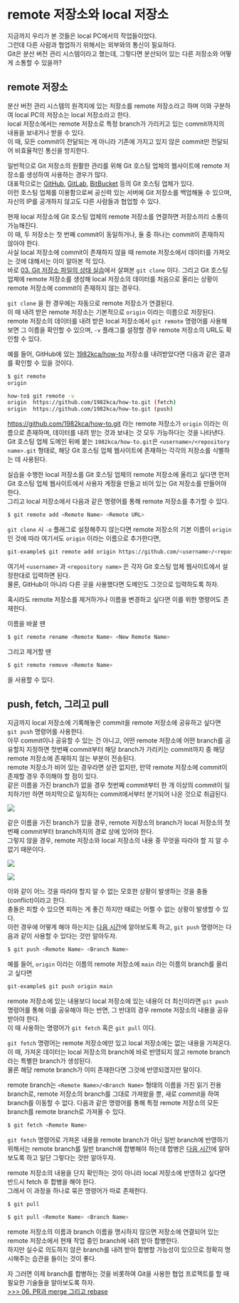 remote 저장소와 local 저장소
===

지금까지 우리가 본 것들은 local PC에서의 작업들이었다.    
그런데 다른 사람과 협업하기 위해서는 외부와의 통신이 필요하다.    
Git은 분산 버전 관리 시스템이라고 했는데, 그렇다면 분산되어 있는 다른 저장소와 어떻게 소통할 수 있을까?

remote 저장소
---

분산 버전 관리 시스템의 원격지에 있는 저장소를 remote 저장소라고 하며 이와 구분하여 local PC의 저장소는 local 저장소라고 한다.    
local 저장소에서는 remote 저장소로 특정 branch가 가리키고 있는 commit까지의 내용을 보내거나 받을 수 있다.    
이 때, 모든 commit이 전달되는 게 아니라 기존에 가지고 있지 않은 commit만 전달되어 비효율적인 통신을 방지한다.

일반적으로 Git 저장소의 원활한 관리를 위해 Git 호스팅 업체의 웹사이트에 remote 저장소를 생성하여 사용하는 경우가 많다.    
대표적으로는 [GitHub](https://github.com), [GitLab](https://gitlab.com), [BitBucket](https://bitbucket.org) 등의 Git 호스팅 업체가 있다.    
이런 호스팅 업체를 이용함으로써 공신력 있는 서버에 Git 저장소를 백업해둘 수 있으며, 자신의 IP를 공개하지 않고도 다른 사람들과 협업할 수 있다.    

현재 local 저장소에 Git 호스팅 업체의 remote 저장소를 연결하면 저장소끼리 소통이 가능해진다.    
이 때, 두 저장소는 첫 번째 commit이 동일하거나, 둘 중 하나는 commit이 존재하지 않아야 한다.    
사실 local 저장소에 commit이 존재하지 않을 때 remote 저장소에서 데이터를 가져오는 것에 대해서는 이미 알아본 적 있다.    
바로 [03. Git 저장소 파일의 상태 실습](chapter03.md)에서 살펴본 `git clone` 이다.
그리고 Git 호스팅 업체에 remote 저장소를 생성해 local 저장소의 데이터를 처음으로 올리는 상황이 remote 저장소에 commit이 존재하지 않는 경우다.

`git clone` 을 한 경우에는 자동으로 remote 저장소가 연결된다.    
이 때 내려 받은 remote 저장소는 기본적으로 `origin` 이라는 이름으로 저장된다.    
remote 저장소의 데이터를 내려 받은 local 저장소에서 `git remote` 명령어를 사용해보면 그 이름을 확인할 수 있으며, `-v` 플래그를 설정할 경우 remote 저장소의 URL도 확인할 수 있다.

예를 들어, GitHub에 있는 [1982kca/how-to](https://github.com/1982kca/how-to) 저장소를 내려받았다면 다음과 같은 결과를 확인할 수 있을 것이다.

```bash
$ git remote
origin
```

```bash
how-to$ git remote -v
origin	https://github.com/1982kca/how-to.git (fetch)
origin	https://github.com/1982kca/how-to.git (push)
```

https://github.com/1982kca/how-to.git 라는 remote 저장소가 `origin` 이라는 이름으로 존재하며, 데이터를 내려 받는 것과 보내는 것 모두 가능하다는 것을 나타낸다.    
Git 호스팅 업체 도메인 뒤에 붙는 `1982kca/how-to.git`은 `<username>/<repository name>.git` 형태로, 해당 Git 호스팅 업체 웹사이트에 존재하는 각각의 저장소를 식별하는 데 사용된다.

실습을 수행한 local 저장소를 Git 호스팅 업체의 remote 저장소에 올리고 싶다면 먼저 Git 호스팅 업체 웹사이트에서 사용자 계정을 만들고 비어 있는 Git 저장소를 만들어야 한다.    
그리고 local 저장소에서 다음과 같은 명령어를 통해 remote 저장소를 추가할 수 있다.

```bash
$ git remote add <Remote Name> <Remote URL>
```

`git clone` 시 `-o` 플래그로 설정해주지 않는다면 remote 저장소의 기본 이름이 `origin` 인 것에 따라 여기서도 `origin` 이라는 이름으로 추가한다면,

```bash
git-example$ git remote add origin https://github.com/<username>/<repository name>.git
```

여기서 `<username>` 과 `<repository name>` 은 각자 Git 호스팅 업체 웹사이트에서 설정한대로 입력하면 된다.    
물론, GitHub이 아니라 다른 곳을 사용했다면 도메인도 그것으로 입력하도록 하자.

혹시라도 remote 저장소를 제거하거나 이름을 변경하고 싶다면 이를 위한 명령어도 존재한다.

이름을 바꿀 땐

```bash
$ git remote rename <Remote Name> <New Remote Name>
```

그리고 제거할 땐

```bash
$ git remote remove <Remote Name>
```

을 사용할 수 있다.

push, fetch, 그리고 pull
---

지금까지 local 저장소에 기록해놓은 commit을 remote 저장소에 공유하고 싶다면 `git push` 명령어를 사용한다.    
아무 commit이나 공유할 수 있는 건 아니고, 어떤 remote 저장소에 어떤 branch를 공유할지 지정하면 첫번째 commit부터 해당 branch가 가리키는 commit까지 중 해당 remote 저장소에 존재하지 않는 부분이 전송된다.    
remote 저장소가 비어 있는 경우라면 상관 없지만, 만약 remote 저장소에 commit이 존재할 경우 주의해야 할 점이 있다.    
같은 이름을 가진 branch가 없을 경우 첫번째 commit부터 한 개 이상의 commit이 일치하기만 하면 마지막으로 일치하는 commit에서부터 분기되어 나온 것으로 취급된다.    

![](images/05-merge-not-exist.png)

같은 이름을 가진 branch가 있을 경우, remote 저장소의 branch가 local 저장소의 첫번째 commit부터 branch까지의 경로 상에 있어야 한다.    
그렇지 않을 경우, remote 저장소와 local 저장소의 내용 중 무엇을 따라야 할 지 알 수 없기 때문이다.

![](images/05-merge-exist.png)

![](images/05-merge-exist-conflict.png)

이와 같이 어느 것을 따라야 할지 알 수 없는 모호한 상황이 발생하는 것을 충돌(conflict)이라고 한다.    
충돌은 피할 수 있으면 피하는 게 좋긴 하지만 때로는 어쩔 수 없는 상황이 발생할 수 있다.    
이런 경우에 어떻게 해야 하는지는 [다음 시간](chapter06.md)에 알아보도록 하고, `git push` 명령어는 다음과 같이 사용할 수 있다는 것만 알아두자.

```bash
$ git push <Remote Name> <Branch Name>
```

예를 들어, `origin` 이라는 이름의 remote 저장소에 `main` 라는 이름의 branch를 올리고 싶다면

```bash
git-example$ git push origin main
```

remote 저장소에 있는 내용보다 local 저장소에 있는 내용이 더 최신이라면 `git push` 명령어를 통해 이를 공유해야 하는 반면, 그 반대의 경우 remote 저장소의 내용을 공유 받아야 한다.    
이 때 사용하는 명령어가 `git fetch` 혹은 `git pull` 이다.

`git fetch` 명령어는 remote 저장소에만 있고 local 저장소에는 없는 내용을 가져온다.    
이 때, 가져온 데이터는 local 저장소의 branch에 바로 반영되지 않고 remote branch라는 특별한 branch가 생성된다.    
물론 해당 remote branch가 이미 존재한다면 그것에 반영되겠지만 말이다.    

remote branch는 `<Remote Name>/<Branch Name>` 형태의 이름을 가진 읽기 전용 branch로, remote 저장소의 branch를 그대로 가져왔을 뿐, 새로 commit을 하여 branch를 이동할 수 없다.
다음과 같은 명령어를 통해 특정 remote 저장소의 모든 branch를 remote branch로 가져올 수 있다.

```bash
$ git fetch <Remote Name>
```

`git fetch` 명령어로 가져온 내용을 remote branch가 아닌 일반 branch에 반영하기 위해서는 remote branch를 일반 branch에 합병해야 하는데 합병은 [다음 시간](chapter06.md)에 알아보도록 하고 일단 그렇다는 것만 알아두자.

remote 저장소의 내용을 단지 확인하는 것이 아니라 local 저장소에 반영하고 싶다면 반드시 fetch 후 합병을 해야 한다.    
그래서 이 과정을 하나로 묶은 명령어가 따로 존재한다.    

```bash
$ git pull
```

```bash
$ git pull <Remote Name> <Branch Name>
```

remote 저장소의 이름과 branch 이름을 명시하지 않으면 저장소에 연결되어 있는 remote 저장소에서 현재 작업 중인 branch에 내려 받아 합병한다.    
하지만 실수로 의도하지 않은 branch를 내려 받아 합병할 가능성이 있으므로 정확히 명시해주는 습관을 들이는 것이 좋다.

자 그러면 이제 branch를 합병하는 것을 비롯하여 Git을 사용한 협업 프로젝트를 할 때 필요한 기술들을 알아보도록 하자.    
[>>> 06. PR과 merge 그리고 rebase](chapter06.md)
